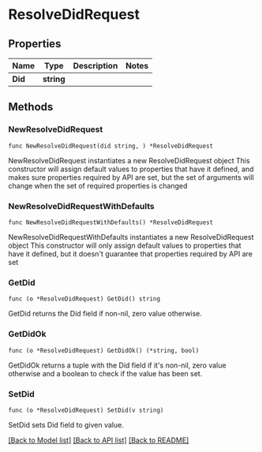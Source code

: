 # ResolveDidRequest

## Properties

Name | Type | Description | Notes
------------ | ------------- | ------------- | -------------
**Did** | **string** |  | 

## Methods

### NewResolveDidRequest

`func NewResolveDidRequest(did string, ) *ResolveDidRequest`

NewResolveDidRequest instantiates a new ResolveDidRequest object
This constructor will assign default values to properties that have it defined,
and makes sure properties required by API are set, but the set of arguments
will change when the set of required properties is changed

### NewResolveDidRequestWithDefaults

`func NewResolveDidRequestWithDefaults() *ResolveDidRequest`

NewResolveDidRequestWithDefaults instantiates a new ResolveDidRequest object
This constructor will only assign default values to properties that have it defined,
but it doesn't guarantee that properties required by API are set

### GetDid

`func (o *ResolveDidRequest) GetDid() string`

GetDid returns the Did field if non-nil, zero value otherwise.

### GetDidOk

`func (o *ResolveDidRequest) GetDidOk() (*string, bool)`

GetDidOk returns a tuple with the Did field if it's non-nil, zero value otherwise
and a boolean to check if the value has been set.

### SetDid

`func (o *ResolveDidRequest) SetDid(v string)`

SetDid sets Did field to given value.



[[Back to Model list]](../README.md#documentation-for-models) [[Back to API list]](../README.md#documentation-for-api-endpoints) [[Back to README]](../README.md)


